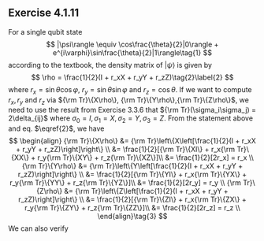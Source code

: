 ## Exercise 4.1.11

For a single qubit state
$$
|\psi\rangle \equiv \cos\frac{\theta}{2}|0\rangle + e^{i\varphi}\sin\frac{\theta}{2}|1\rangle\tag{1}
$$
according to the textbook, the density matrix of $|\psi\rangle$ is given by
$$
\rho = \frac{1}{2}(I + r_xX + r_yY + r_zZ)\tag{2}\label{2}
$$
where $r_x = \sin\theta\cos\varphi$, $r_y = \sin\theta\sin\varphi$ and $r_z = \cos\theta$. If we want to compute $r_x, r_y$ and $r_z$ via ${\rm Tr}\{X\rho\}, {\rm Tr}\{Y\rho\},{\rm Tr}\{Z\rho\}$, we need to use the result from Exercise 3.3.6 that ${\rm Tr}(\sigma_i\sigma_j) = 2\delta_{ij}$ where $\sigma_0 = I, \sigma_1 = X, \sigma_2 = Y, \sigma_3 = Z$. From the statement above and eq. $\eqref{2}$, we have
$$
\begin{align}
{\rm Tr}\{X\rho\} &= {\rm Tr}\left\{X\left[\frac{1}{2}(I + r_xX + r_yY + r_zZ)\right]\right\} \\
&= \frac{1}{2}[{\rm Tr}\{XI\} + r_x{\rm Tr}\{XX\} + r_y{\rm Tr}\{XY\} + r_z{\rm Tr}\{XZ\}]\\
&= \frac{1}{2}[2r_x] = r_x \\
{\rm Tr}\{Y\rho\} &= {\rm Tr}\left\{Y\left[\frac{1}{2}(I + r_xX + r_yY + r_zZ)\right]\right\} \\
&= \frac{1}{2}[{\rm Tr}\{YI\} + r_x{\rm Tr}\{YX\} + r_y{\rm Tr}\{YY\} + r_z{\rm Tr}\{YZ\}]\\
&= \frac{1}{2}[2r_y] = r_y \\
{\rm Tr}\{Z\rho\} &= {\rm Tr}\left\{Z\left[\frac{1}{2}(I + r_xX + r_yY + r_zZ)\right]\right\} \\
&= \frac{1}{2}[{\rm Tr}\{ZI\} + r_x{\rm Tr}\{ZX\} + r_y{\rm Tr}\{ZY\} + r_z{\rm Tr}\{ZZ\}]\\
&= \frac{1}{2}[2r_z] = r_z \\
\end{align}\tag{3}
$$
We can also verify 
